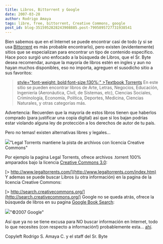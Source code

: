 ```yaml
---
title: Libros, Bittorrent y Google
date: 2007-03-28
author: Rodrigo Amaya
tags: libre, free, bittorrent, Creative Commons, google
post_id: blog-3515952828243908885.post-7995895727731938541
---
```


Bien sabemos que en el Internet se puede encontrar casi de todo (y si se usa [Bittorrent](http://srbyte.blogspot.com/2007/03/bittorrent-todo-mundo-ama-bittorrent.html)
      es más probable encontrarlo), pero existen (evidentemente) sitios que se
      especializan para encontrar un tipo de contenido especifico.
Hace poco surgió uno
      enfocado a la búsqueda de Libros, que el Sr. Byte desea recomendar, aunque la mayoría de
      libros estén en ingles y aun no hayan muchos disponibles, eso no importa, agreguen el susodicho sitio a sus favoritos:

> [ style="font-weight: bold;font-size:130%;" >Textbook Torrents](http://textbooktorrents.com/index.php)
En este sitio se pueden encontrar libros de Arte, Letras, Negocios,
      Educación, Ingeniería (Aeronáutica, Civil, de Sistemas, etc), Ciencias Sociales, Criminología,
      Economía, Política, Deportes, Medicina, Ciencias Naturales, y otras categorías más.

Advertencia: Recuerden que la mayoría
      de estos libros tienen que haberlos comprado (para justificar una copia digital) así que si
      los bajan podrías estar violando alguna ley de protección a los derechos de autor de tu
      país.

Pero no temas! existen alternativas libres y
      legales...

[![](http://bp1.blogger.com/_ayvorITawE4/Rgph0vTPf3I/AAAAAAAAAO4/4KTxGKeWEbM/s400/legaltorrents.jpg)](http://bp1.blogger.com/_ayvorITawE4/Rgph0vTPf3I/AAAAAAAAAO4/4KTxGKeWEbM/s1600-h/legaltorrents.jpg)"Legal Torrents mantiene la
      pista de archivos con licencia Creative Commons"

Por ejemplo la pagina Legal
      Torrents, ofrece archivos .torrent 100% amparados bajo la licencia [Creative Commons 3.0](http://srbyte.blogspot.com/2007/03/qu-es-creative-commons.html):

[> http://www.legaltorrents.com/](http://www.legaltorrents.com/index.htm)
Y ademas se puede buscar Libros (u otra información) en la pagina de la licencia Creative Commons:

[> http://search.creativecommons.org/](http://search.creativecommons.org/)
Google no se queda atrás, ofrece la búsqueda de libros en su pagina [Google Book Search](http://books.google.com/):

[![](http://bp1.blogger.com/_ayvorITawE4/Rgpk6vTPf5I/AAAAAAAAAPI/_FGWd3lFsi8/s400/googlebooks.png)](http://bp1.blogger.com/_ayvorITawE4/Rgpk6vTPf5I/AAAAAAAAAPI/_FGWd3lFsi8/s1600-h/googlebooks.png)"©2007 Google"

Así que ya no se tiene excusa para NO buscar información en Internet,
      todo lo que necesites (con respecto a información!) probablemente esta... [ahí](http://srbyte.blogspot.com).

Copyleft Rodrigo S. Amaya C. y el staff del Sr.
      Byte
